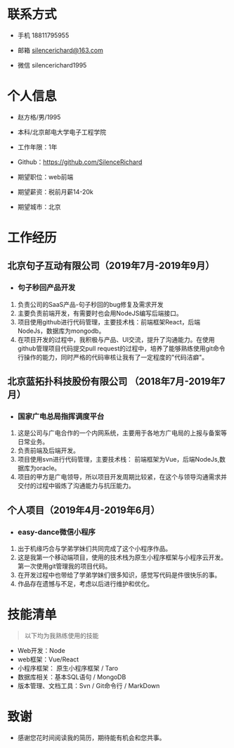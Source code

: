 
# 联系方式

- 手机 18811795955
  
- 邮箱 silencerichard@163.com

- 微信 silencerichard1995

# 个人信息

- 赵方格/男/1995

- 本科/北京邮电大学电子工程学院
  
- 工作年限：1年
  
- Github：<https://github.com/SilenceRichard>

- 期望职位：web前端

- 期望薪资：税前月薪14-20k

- 期望城市：北京

# 工作经历

## 北京句子互动有限公司（2019年7月-2019年9月）

- ### 句子秒回产品开发

1. 负责公司的SaaS产品-句子秒回的bug修复及需求开发
2. 主要负责前端开发，有需要时也会用NodeJS编写后端接口。
3. 项目使用github进行代码管理，主要技术栈：前端框架React，后端NodeJs，数据库为mongodb。
4. 在项目开发的过程中，我积极与产品、UI交流，提升了沟通能力。在使用github管理项目代码提交pull request的过程中，培养了能够熟练使用git命令行操作的能力，同时严格的代码审核让我有了一定程度的"代码洁癖"。

## 北京蓝拓扑科技股份有限公司 （2018年7月-2019年7月）

- ### 国家广电总局指挥调度平台

1. 这是公司与广电合作的一个内网系统，主要用于各地方广电局的上报与备案等日常业务。
2. 负责前端及后端开发。
3. 项目使用svn进行代码管理，主要技术栈： 前端框架为Vue，后端NodeJs,数据库为oracle。
4. 项目的甲方是广电领导，所以项目开发周期比较紧，在这个与领导沟通需求并交付的过程中锻炼了沟通能力与抗压能力。

## 个人项目（2019年4月-2019年6月）

- ### easy-dance微信小程序

1. 出于机缘巧合与学弟学妹们共同完成了这个小程序作品。
2. 这是我第一个移动端项目，使用的技术栈为原生小程序框架与小程序云开发。第一次使用git管理我的项目代码。
3. 在开发过程中也带给了学弟学妹们很多知识，感觉写代码是件很快乐的事。
4. 作品存在遗憾与不足，考虑以后进行维护和优化。

# 技能清单

>以下均为我熟练使用的技能

- Web开发：Node
- web框架：Vue/React
- 小程序框架： 原生小程序框架 / Taro
- 数据库相关：基本SQL语句 / MongoDB
- 版本管理、文档工具：Svn / Git命令行 / MarkDown

# 致谢

- 感谢您花时间阅读我的简历，期待能有机会和您共事。
